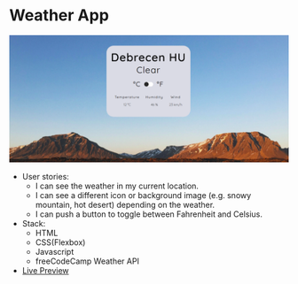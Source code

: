 # Weather App

![Weather App](https://github.com/erolaliyev/weather-app/blob/master/images/weather-app.png)

* User stories:
  * I can see the weather in my current location.
  * I can see a different icon or background image (e.g. snowy mountain, hot desert) depending on the weather.
  * I can push a button to toggle between Fahrenheit and Celsius.
* Stack:
  * HTML
  * CSS(Flexbox)
  * Javascript
  * freeCodeCamp Weather API
* [Live Preview](https://erol-fcc-weather-app.surge.sh/)
